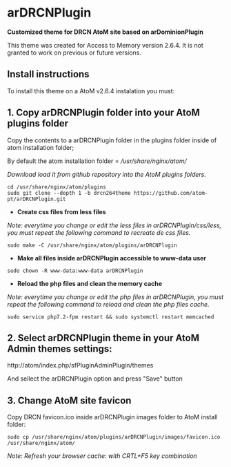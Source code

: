 # arDRCNPlugin
__Customized theme for DRCN AtoM site based on arDominionPlugin__

This theme was created for Access to Memory version 2.6.4. It is not granted to work on previous or future versions.

## Install instructions

To install this theme on a AtoM v2.6.4 instalation you must:

## 1. Copy arDRCNPlugin folder into your AtoM plugins folder

Copy the contents to a arDRCNPlugin folder in the plugins folder inside of atom installation folder;

By default the atom installation folder = _/usr/share/nginx/atom/_

_Download load it from github repository into the AtoM plugins folders._
```
cd /usr/share/nginx/atom/plugins
sudo git clone --depth 1 -b drcn264theme https://github.com/atom-pt/arDRCNPlugin.git
```
* __Create css files from less files__

_Note: everytime you change or edit the less files in arDRCNPlugin/css/less, you must repeat the following command to recreate de css files._

```
sudo make -C /usr/share/nginx/atom/plugins/arDRCNPlugin
```
* __Make all files inside arDRCNPlugin accessible to www-data user__
```
sudo chown -R www-data:www-data arDRCNPlugin
```
* __Reload the php files and clean the memory cache__

_Note: everytime you change or edit the php files in arDRCNPlugin, you must repeat the following command to reload and clean the php files cache._

```
sudo service php7.2-fpm restart && sudo systemctl restart memcached
```

## 2. Select arDRCNPlugin theme in your AtoM Admin themes settings:

http://atom/index.php/sfPluginAdminPlugin/themes

And sellect the arDRCNPlugin option and press "Save" button

## 3. Change AtoM site favicon 

Copy DRCN favicon.ico inside arDRCNPlugin images folder to AtoM install folder:

```
sudo cp /usr/share/nginx/atom/plugins/arDRCNPlugin/images/favicon.ico /usr/share/nginx/atom/
```

_Note: Refresh your browser cache: with CRTL+F5 key combination_
